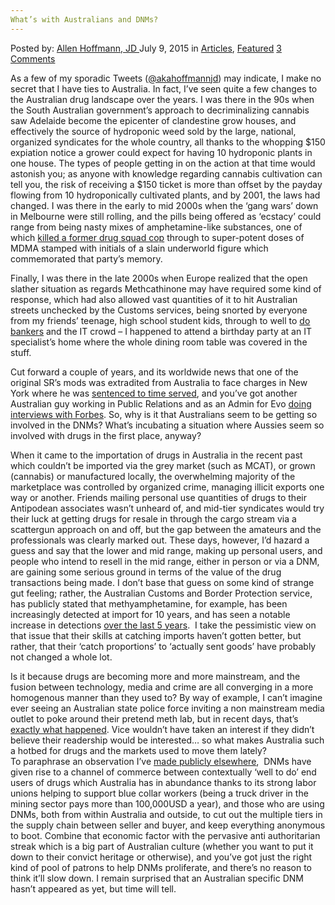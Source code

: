 ```yaml
---
What’s with Australians and DNMs?
---
```

<article class="post-listing post-10878 post type-post status-publish format-standard has-post-thumbnail hentry category-deepdot-news tag-australians tag-dnms">
    <div class="post-inner">
    <p class="post-meta">
    <span>Posted by: <a href="https://www.deepdotweb.com/author/lionelhutz/" title="">Allen Hoffmann, JD </a></span>
    <span>July 9, 2015</span>
    <span>in <a href="https://www.deepdotweb.com/category/articles/" rel="category tag">Articles</a>, <a href="https://www.deepdotweb.com/category/deepdot-news/" rel="category tag">Featured</a></span>
    <span><a href="https://www.deepdotweb.com/2015/07/09/whats-with-australians-and-dnms/#comments">3 Comments</a></span>
    </p>
    <div class="clear"></div>
    <div class="entry">
    <p>As a few of my sporadic Tweets (<a href="https://twitter.com/akahoffmannjd">@akahoffmannjd</a>) may indicate, I make no secret that I have ties to Australia. In fact, I’ve seen quite a few changes to the Australian drug landscape over the years. I was there in the 90s when the South Australian government’s approach to decriminalizing cannabis saw Adelaide become the epicenter of clandestine grow houses, and effectively the source of hydroponic weed sold by the large, national, organized syndicates for the whole country, all thanks to the whopping $150 expiation notice a grower could expect for having 10 hydroponic plants in one house. The types of people getting in on the action at that time would astonish you; as anyone with knowledge regarding cannabis cultivation can tell you, the risk of receiving a $150 ticket is more than offset by the payday flowing from 10 hydroponically cultivated plants, and by 2001, the laws had changed. I was there in the early to mid 2000s when the ‘gang wars’ down in Melbourne were still rolling, and the pills being offered as ‘ecstacy’ could range from being nasty mixes of amphetamine-like substances, one of which <a href="http://www.theage.com.au/articles/2002/08/30/1030508125038.html">killed a former drug squad cop</a> through to super-potent doses of MDMA stamped with initials of a slain underworld figure which commemorated that party’s memory.</p>
    <p>Finally, I was there in the late 2000s when Europe realized that the open slather situation as regards Methcathinone may have required some kind of response, which had also allowed vast quantities of it to hit Australian streets unchecked by the Customs services, being snorted by everyone from my friends’ teenage, high school student kids, through to well to <a href="http://www.theage.com.au/victoria/anz-bank-completely-shocked-about-drug-network-probe-20100513-v24b.html">do bankers</a> and the IT crowd – I happened to attend a birthday party at an IT specialist’s home where the whole dining room table was covered in the stuff.</p>
    <p>Cut forward a couple of years, and its worldwide news that one of the original SR’s mods was extradited from Australia to face charges in New York where he was <a href="http://allthingsvice.com/2015/05/27/silk-road-from-the-inside-moderator-ssbd-tells-his-story/">sentenced to time served</a>, and you’ve got another Australian guy working in Public Relations and as an Admin for Evo <a href="http://www.forbes.com/sites/thomasbrewster/2015/03/19/evolution-pr-dealer-on-site-closure/">doing interviews with Forbes</a>. So, why is it that Australians seem to be getting so involved in the DNMs? What’s incubating a situation where Aussies seem so involved with drugs in the first place, anyway?</p>
    <p>When it came to the importation of drugs in Australia in the recent past which couldn’t be imported via the grey market (such as MCAT), or grown (cannabis) or manufactured locally, the overwhelming majority of the marketplace was controlled by organized crime, managing illicit exports one way or another. Friends mailing personal use quantities of drugs to their Antipodean associates wasn’t unheard of, and mid-tier syndicates would try their luck at getting drugs for resale in through the cargo stream via a scattergun approach on and off, but the gap between the amateurs and the professionals was clearly marked out. These days, however, I’d hazard a guess and say that the lower and mid range, making up personal users, and people who intend to resell in the mid range, either in person or via a DNM, are gaining some serious ground in terms of the value of the drug transactions being made. I don’t base that guess on some kind of strange gut feeling; rather, the Australian Customs and Border Protection service, has publicly stated that methyamphetamine, for example, has been increasingly detected at import for 10 years, and has seen a notable increase in detections <a href="http://www.parliament.vic.gov.au/images/stories/LRDCPC/Submissions/Submission_66_-_Australian_Customs_and_Border_Protection_Service_submission.pdf">over the last 5 years</a>.  I take the pessimistic view on that issue that their skills at catching imports haven’t gotten better, but rather, that their ‘catch proportions’ to ‘actually sent goods’ have probably not changed a whole lot.</p>
    <p>Is it because drugs are becoming more and more mainstream, and the fusion between technology, media and crime are all converging in a more homogenous manner than they used to? By way of example, I can’t imagine ever seeing an Australian state police force inviting a non mainstream media outlet to poke around their pretend meth lab, but in recent days, that’s <a href="https://www.vice.com/read/nsw-police-showed-us-their-fake-meth-lab">exactly what happened</a>. Vice wouldn’t have taken an interest if they didn’t believe their readership would be interested… so what makes Australia such a hotbed for drugs and the markets used to move them lately?<br />
    To paraphrase an observation I’ve <a href="http://allthingsvice.com/2015/05/21/what-is-it-with-aussies-and-the-darknet-markets/#more-694/">made publicly elsewhere</a>,  DNMs have given rise to a channel of commerce between contextually ‘well to do’ end users of drugs which Australia has in abundance thanks to its strong labor unions helping to support blue collar workers (being a truck driver in the mining sector pays more than 100,000USD a year), and those who are using DNMs, both from within Australia and outside, to cut out the multiple tiers in the supply chain between seller and buyer, and keep everything anonymous to boot. Combine that economic factor with the pervasive anti authoritarian streak which is a big part of Australian culture (whether you want to put it down to their convict heritage or otherwise), and you’ve got just the right kind of pool of patrons to help DNMs proliferate, and there’s no reason to think it’ll slow down. I remain surprised that an Australian specific DNM hasn’t appeared as yet, but time will tell.</p>
    </div>
    <span style="display:none"><a href="https://www.deepdotweb.com/tag/australians/" rel="tag">australians</a> <a href="https://www.deepdotweb.com/tag/dnms/" rel="tag">dnms</a></span> <span style="display:none" class="updated">2015-07-09</span>
    <div style="display:none" class="vcard author" itemprop="author" itemscope itemtype="http://schema.org/Person"><strong class="fn" itemprop="name"><a href="https://www.deepdotweb.com/author/lionelhutz/" title="Posts by Allen Hoffmann, JD" rel="author">Allen Hoffmann, JD</a></strong></div>
    </div>
</article>

